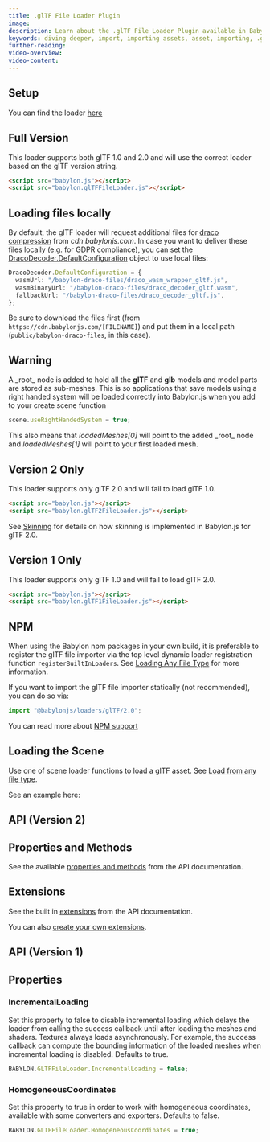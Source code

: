 ```yaml
---
title: .glTF File Loader Plugin
image:
description: Learn about the .glTF File Loader Plugin available in Babylon.js.
keywords: diving deeper, import, importing assets, asset, importing, .glTF, gltf
further-reading:
video-overview:
video-content:
---
```


## Setup

You can find the loader [here](https://cdn.babylonjs.com/loaders/babylon.glTFFileLoader.js)

<Alert severity="warning" title="Warning" description="The CDN should not be used in production environments. The purpose of our CDN is to serve Babylon packages to users learning how to use the platform or running small experiments. Once you've built an application and are ready to share it with the world at large, you should serve all packages from your own CDN."/>

## Full Version

This loader supports both glTF 1.0 and 2.0 and will use the correct loader based on the glTF version string.

```html
<script src="babylon.js"></script>
<script src="babylon.glTFFileLoader.js"></script>
```

## Loading files locally

By default, the glTF loader will request additional files for [draco compression](https://google.github.io/draco/) from _cdn.babylonjs.com_. In case you want to deliver these files locally (e.g. for GDPR compliance), you can set the [DracoDecoder.DefaultConfiguration](https://doc.babylonjs.com/typedoc/classes/BABYLON.DracoDecoder) object to use local files:

```typescript
DracoDecoder.DefaultConfiguration = {
  wasmUrl: "/babylon-draco-files/draco_wasm_wrapper_gltf.js",
  wasmBinaryUrl: "/babylon-draco-files/draco_decoder_gltf.wasm",
  fallbackUrl: "/babylon-draco-files/draco_decoder_gltf.js",
};
```

Be sure to download the files first (from `https://cdn.babylonjs.com/[FILENAME]`) and put them in a local path (`public/babylon-draco-files`, in this case).

## Warning

A \_root\_ node is added to hold all the **glTF** and **glb** models and model parts are stored as sub-meshes. This is so applications that save models using a right handed system will be loaded correctly into Babylon.js when you add to your create scene function

```javascript
scene.useRightHandedSystem = true;
```

This also means that _loadedMeshes[0]_ will point to the added \_root\_ node and _loadedMeshes[1]_ will point to your first loaded mesh.

## Version 2 Only

This loader supports only glTF 2.0 and will fail to load glTF 1.0.

```html
<script src="babylon.js"></script>
<script src="babylon.glTF2FileLoader.js"></script>
```

See [Skinning](/features/featuresDeepDive/importers/glTF/glTFSkinning) for details on how skinning is implemented in Babylon.js for glTF 2.0.

## Version 1 Only

This loader supports only glTF 1.0 and will fail to load glTF 2.0.

```html
<script src="babylon.js"></script>
<script src="babylon.glTF1FileLoader.js"></script>
```

## NPM

When using the Babylon npm packages in your own build, it is preferable to register the glTF file importer via the top level dynamic loader registration function `registerBuiltInLoaders`. See [Loading Any File Type](/features/featuresDeepDive/importers/loadingFileTypes#npm) for more information.

If you want to import the glTF file importer statically (not recommended), you can do so via:

```javascript
import "@babylonjs/loaders/glTF/2.0";
```

You can read more about [NPM support](/setup/frameworkPackages/npmSupport)

## Loading the Scene

Use one of scene loader functions to load a glTF asset.
See [Load from any file type](/features/featuresDeepDive/importers/loadingFileTypes).

See an example here: <Playground id="#WGZLGJ#10552" title="Load a glTF Asset" description="Simple example showing how load a .glTF asset into your scene." image="/img/playgroundsAndNMEs/divingDeeperglTF1.jpg" isMain={true} category="Import"/>

## API (Version 2)

## Properties and Methods

See the available [properties and methods](/typedoc/classes/babylon.gltffileloader) from the API documentation.

## Extensions

See the built in [extensions](/typedoc/modules/babylon.gltf2.loader.extensions) from the API documentation.

You can also [create your own extensions](/features/featuresDeepDive/importers/glTF/createExtensions).

## API (Version 1)

## Properties

### IncrementalLoading

Set this property to false to disable incremental loading which delays the loader from calling the success callback until after loading the meshes and shaders. Textures always loads asynchronously. For example, the success callback can compute the bounding information of the loaded meshes when incremental loading is disabled. Defaults to true.

```javascript
BABYLON.GLTFFileLoader.IncrementalLoading = false;
```

### HomogeneousCoordinates

Set this property to true in order to work with homogeneous coordinates, available with some converters and exporters. Defaults to false.

```javascript
BABYLON.GLTFFileLoader.HomogeneousCoordinates = true;
```
